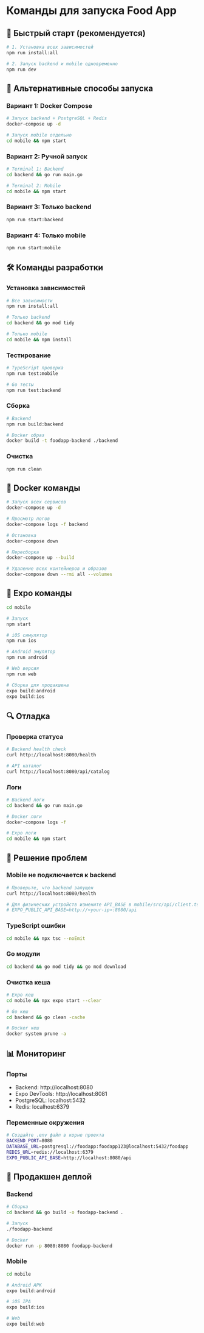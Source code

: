 # Команды для запуска Food App

## 🚀 Быстрый старт (рекомендуется)

```bash
# 1. Установка всех зависимостей
npm run install:all

# 2. Запуск backend и mobile одновременно
npm run dev
```

## 📱 Альтернативные способы запуска

### Вариант 1: Docker Compose
```bash
# Запуск backend + PostgreSQL + Redis
docker-compose up -d

# Запуск mobile отдельно
cd mobile && npm start
```

### Вариант 2: Ручной запуск
```bash
# Terminal 1: Backend
cd backend && go run main.go

# Terminal 2: Mobile  
cd mobile && npm start
```

### Вариант 3: Только backend
```bash
npm run start:backend
```

### Вариант 4: Только mobile
```bash
npm run start:mobile
```

## 🛠️ Команды разработки

### Установка зависимостей
```bash
# Все зависимости
npm run install:all

# Только backend
cd backend && go mod tidy

# Только mobile
cd mobile && npm install
```

### Тестирование
```bash
# TypeScript проверка
npm run test:mobile

# Go тесты
npm run test:backend
```

### Сборка
```bash
# Backend
npm run build:backend

# Docker образ
docker build -t foodapp-backend ./backend
```

### Очистка
```bash
npm run clean
```

## 🔧 Docker команды

```bash
# Запуск всех сервисов
docker-compose up -d

# Просмотр логов
docker-compose logs -f backend

# Остановка
docker-compose down

# Пересборка
docker-compose up --build

# Удаление всех контейнеров и образов
docker-compose down --rmi all --volumes
```

## 📱 Expo команды

```bash
cd mobile

# Запуск
npm start

# iOS симулятор
npm run ios

# Android эмулятор  
npm run android

# Web версия
npm run web

# Сборка для продакшена
expo build:android
expo build:ios
```

## 🔍 Отладка

### Проверка статуса
```bash
# Backend health check
curl http://localhost:8080/health

# API каталог
curl http://localhost:8080/api/catalog
```

### Логи
```bash
# Backend логи
cd backend && go run main.go

# Docker логи
docker-compose logs -f

# Expo логи
cd mobile && npm start
```

## 🐛 Решение проблем

### Mobile не подключается к backend
```bash
# Проверьте, что backend запущен
curl http://localhost:8080/health

# Для физических устройств измените API_BASE в mobile/src/api/client.ts
# EXPO_PUBLIC_API_BASE=http://<your-ip>:8080/api
```

### TypeScript ошибки
```bash
cd mobile && npx tsc --noEmit
```

### Go модули
```bash
cd backend && go mod tidy && go mod download
```

### Очистка кеша
```bash
# Expo кеш
cd mobile && npx expo start --clear

# Go кеш
cd backend && go clean -cache

# Docker кеш
docker system prune -a
```

## 📊 Мониторинг

### Порты
- Backend: http://localhost:8080
- Expo DevTools: http://localhost:8081
- PostgreSQL: localhost:5432
- Redis: localhost:6379

### Переменные окружения
```bash
# Создайте .env файл в корне проекта
BACKEND_PORT=8080
DATABASE_URL=postgresql://foodapp:foodapp123@localhost:5432/foodapp
REDIS_URL=redis://localhost:6379
EXPO_PUBLIC_API_BASE=http://localhost:8080/api
```

## 🚀 Продакшен деплой

### Backend
```bash
# Сборка
cd backend && go build -o foodapp-backend .

# Запуск
./foodapp-backend

# Docker
docker run -p 8080:8080 foodapp-backend
```

### Mobile
```bash
cd mobile

# Android APK
expo build:android

# iOS IPA
expo build:ios

# Web
expo build:web
```
